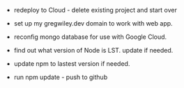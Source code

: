 - redeploy to Cloud - delete existing project and start over

- set up my gregwiley.dev domain to work with web app. 

- reconfig mongo database for use with Google Cloud. 

- find out what version of Node is LST. update if needed. 

- update npm to lastest version if needed. 

- run npm update - push to github